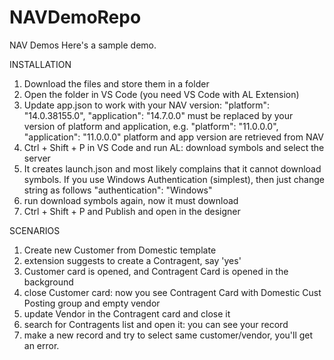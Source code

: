 # NAVDemoRepo
NAV Demos
Here's a sample demo.

INSTALLATION
1. Download the files and store them in a folder
2. Open the folder in VS Code (you need VS Code with AL Extension)
3. Update app.json to work with your NAV version:
  "platform": "14.0.38155.0",
  "application": "14.7.0.0"
  must be replaced by your version of platform and application, e.g.
    "platform": "11.0.0.0",
    "application": "11.0.0.0"
  platform and app version are retrieved from NAV
 4. Ctrl + Shift + P in VS Code and run AL: download symbols and select the server
 5. It creates launch.json and most likely complains that it cannot download symbols.
 If you use Windows Authentication (simplest), then just change string as follows
 "authentication": "Windows"
 6. run download symbols again, now it must download
 7. Ctrl + Shift + P and Publish and open in the designer
 
 SCENARIOS
 1. Create new Customer from Domestic template
 2. extension suggests to create a Contragent, say 'yes'
 3. Customer card is opened, and Contragent Card is opened in the background
 4. close Customer card: now you see Contragent Card with Domestic Cust Posting group and empty vendor
 5. update Vendor in the Contragent card and close it
 6. search for Contragents list and open it: you can see your record
 7. make a new record and try to select same customer/vendor, you'll get an error.
 
